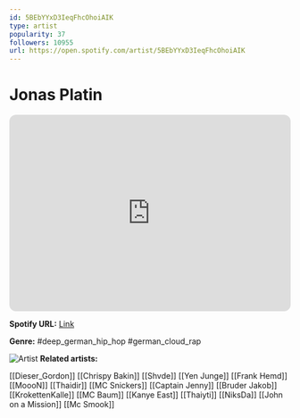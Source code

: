 ```yaml
---
id: 5BEbYYxD3IeqFhcOhoiAIK
type: artist
popularity: 37
followers: 10955
url: https://open.spotify.com/artist/5BEbYYxD3IeqFhcOhoiAIK
---
```

# Jonas Platin

<iframe style="border-radius:12px" src="https://open.spotify.com/embed/artist/5BEbYYxD3IeqFhcOhoiAIK" width="100%" height="352" frameBorder="0" allowfullscreen="" allow="autoplay; clipboard-write; encrypted-media; fullscreen; picture-in-picture" loading="lazy"></iframe>

**Spotify URL:** [Link](https://open.spotify.com/artist/5BEbYYxD3IeqFhcOhoiAIK)

**Genre:**  #deep_german_hip_hop #german_cloud_rap

![Artist](https://i.scdn.co/image/ab6761610000e5ebf97fde3b55549de8c888650d)
**Related artists:**

[[Dieser_Gordon]]
[[Chrispy Bakin]]
[[Shvde]]
[[Yen Junge]]
[[Frank Hemd]]
[[MoooN]]
[[Thaidir]]
[[MC Snickers]]
[[Captain Jenny]]
[[Bruder Jakob]]
[[KrokettenKalle]]
[[MC Baum]]
[[Kanye East]]
[[Thaiyti]]
[[NiksDa]]
[[John on a Mission]]
[[Mc Smook]]
